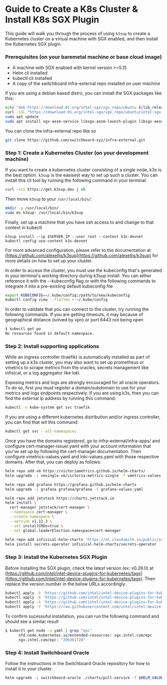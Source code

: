 
# Guide to Create a K8s Cluster & Install K8s SGX Plugin

This guide will walk you through the process of using `k3sup` 
to create a Kubernetes cluster on a virtual machine with SGX 
enabled, and then install the Kubernetes SGX plugin.

### Prerequisites (on your baremetal machine or base cloud image)

* A machine with SGX enabled with kernel version >=5.15
* Helm cli installed
* kubectl cli installed
* A copy of the switchboard infra-external repo installed on user machine

If you are using a debian based distro, you can install the 
SGX packages like this:

```bash
echo "deb https://download.01.org/intel-sgx/sgx_repo/ubuntu $(lsb_release -cs) main" | sudo tee /etc/apt/sources.list.d/intel-sgx.list >/dev/null
curl -sSL "https://download.01.org/intel-sgx/sgx_repo/ubuntu/intel-sgx-deb.key" | sudo -E apt-key add -
sudo apt update
sudo apt install sgx-aesm-service libsgx-aesm-launch-plugin libsgx-aesm-quote-ex-plugin libsgx-aesm-ecdsa-plugin libsgx-aesm-epid-plugin libsgx-dcap-quote-verify
```
You can clone the infra-external repo like so

```bash
git clone https://github.com/switchboard-xyz/infra-external.git
```
### Step 1: Create a Kubernetes Cluster (on your development machine)

If you want to create a kubernetes cluster consisting of a 
single node, k3s is the best option. `k3sup` is the easisest 
way to set up such a cluster. You can install this cli tool 
by running the following command in your terminal:

```bash
curl -sLS https://get.k3sup.dev | sh
```

Then move `k3sup` to your `/usr/local/bin/`:

```bash
mkdir -p /usr/local/bin/
sudo mv k3sup* /usr/local/bin/k3sup
```

Finally, set up a machine that you have ssh access to and 
change to that context in kubectl

```
k3sup install --ip $SERVER_IP --user root --context k3s-devnet
kubectl config use-context k3s-devnet
```

For more advanced configuration, please refer to the 
documentation at [https://github.com/alexellis/k3sup](https://github.com/alexellis/k3sup) 
for more details on how to set up your cluster.

In order to access the cluster, you must use the kubeconfig that's generated in your terminal's working directory during k3sup install. You can either reference it with the --kubeconfig flag or with the following commands to integrate it into a pre-existing default kubeconfig file

```bash
export KUBECONFIG=~/.kube/config:/path/to/new/kubeconfig
kubectl config view --flatten > ~/.kube/config
```

In order to validate that you can connect to the cluster, try running the following commands. If you are getting timeouts, it may because of geographical distance (solved by vpn) or port 6443 not being open
```bash
$ kubectl get po
No resources found in default namespace.

```

### Step 2: Install supporting applications

While an ingress controller (traefik) is automatically 
installed as part of setting up a k3s cluster, you may 
also want to set up prometheus or vmetrics to scrape 
metrics from the oracles, secrets management like 
infisical, or a log aggregator like loki.

Exposing metrics and logs are strongly encouraged for all oracle operators. To do so, first you must register a domain/subdomain to use for your metrics and logs endpoints respectively. If you are using k3s, then you can find the external ip address by running this command:

```bash
kubectl -n kube-system get svc traefik
```

If you are using a different kubernetes distribution and/or ingress controller, you can find that wit this command:

```bash
kubectl get svc --all-namespaces
```
Once you have the domains registered, go to infra-external/infra-apps/ and configure cert-manager-issuer.yaml with your account information that you've set up by following the cert-manager documentation. Then configure vmetrics-values.yaml and loki-values.yaml with those respective domains. After that, you can deploy as follows: 

```bash
helm repo add vm https://victoriametrics.github.io/helm-charts/
helm upgrade -i vmsingle vm/victoria-metrics-single -f vmetrics-values.yaml

helm repo add grafana https://grafana.github.io/helm-charts
helm upgrade -i grafana grafana/grafana -f grafana-values.yaml

helm repo add jetstack https://charts.jetstack.io
helm install \
  cert-manager jetstack/cert-manager \
  --namespace cert-manager \
  --create-namespace \
  --version v1.12.3 \
  --set installCRDs=true \
  --set global.leaderElection.namespace=cert-manager
  
helm repo add infisical-helm-charts 'https://dl.cloudsmith.io/public/infisical/helm-charts/helm/charts/' 
helm install secrets-operator infisical-helm-charts/secrets-operator
```

### Step 3: Install the Kubernetes SGX Plugin

Before installing the SGX plugin, check the latest 
version (ex: v0.28.0) at [https://github.com/intel/intel-device-plugins-for-kubernetes/tags](https://github.com/intel/intel-device-plugins-for-kubernetes/tags). 
Then replace the version number in the below URLs accordingly:

```bash
kubectl apply -k 'https://github.com/intel/intel-device-plugins-for-kubernetes/deployments/nfd/?ref=v0.28.0'
kubectl apply -k 'https://github.com/intel/intel-device-plugins-for-kubernetes/deployments/nfd/overlays/node-feature-rules?ref=v0.28.0'
kubectl apply -k 'https://github.com/intel/intel-device-plugins-for-kubernetes/deployments/operator/default?ref=v0.28.0'
kubectl apply -f 'https://raw.githubusercontent.com/intel/intel-device-plugins-for-kubernetes/v0.28.0/deployments/operator/samples/deviceplugin_v1_sgxdeviceplugin.yaml'
```

To confirm sucessuful installation, you can run the following command and should see a similar result
```bash
$ kubectl get node -o yaml | grep "epc"
      nfd.node.kubernetes.io/extended-resources: sgx.intel.com/epc
      sgx.intel.com/epc: "396361728"
```


### Step 4: Install Switchboard Oracle

Follow the instructions in the Switchboard Oracle 
repository for how to install it to your cluster.

```bash
helm upgrade -i switchboard-oracle ./charts/pull-service -f $HELM_VALUES_YAML
```


